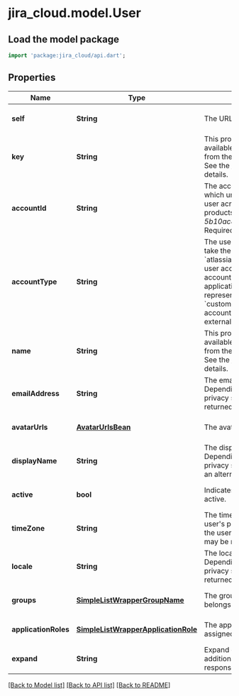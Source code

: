 # jira_cloud.model.User

## Load the model package
```dart
import 'package:jira_cloud/api.dart';
```

## Properties
Name | Type | Description | Notes
------------ | ------------- | ------------- | -------------
**self** | **String** | The URL of the user. | [optional] [default to null]
**key** | **String** | This property is no longer available and will be removed from the documentation soon. See the [deprecation notice](https://developer.atlassian.com/cloud/jira/platform/deprecation-notice-user-privacy-api-migration-guide/) for details. | [optional] [default to null]
**accountId** | **String** | The account ID of the user, which uniquely identifies the user across all Atlassian products. For example, *5b10ac8d82e05b22cc7d4ef5*. Required in requests. | [optional] [default to null]
**accountType** | **String** | The user account type. Can take the following values:   *  &#x60;atlassian&#x60; regular Atlassian user account  *  &#x60;app&#x60; system account used for Connect applications and OAuth to represent external systems  *  &#x60;customer&#x60; Jira Service Desk account representing an external service desk | [optional] [default to null]
**name** | **String** | This property is no longer available and will be removed from the documentation soon. See the [deprecation notice](https://developer.atlassian.com/cloud/jira/platform/deprecation-notice-user-privacy-api-migration-guide/) for details. | [optional] [default to null]
**emailAddress** | **String** | The email address of the user. Depending on the user’s privacy setting, this may be returned as null. | [optional] [default to null]
**avatarUrls** | [**AvatarUrlsBean**](AvatarUrlsBean.md) | The avatars of the user. | [optional] [default to null]
**displayName** | **String** | The display name of the user. Depending on the user’s privacy setting, this may return an alternative value. | [optional] [default to null]
**active** | **bool** | Indicates whether the user is active. | [optional] [default to null]
**timeZone** | **String** | The time zone specified in the user&#39;s profile. Depending on the user’s privacy setting, this may be returned as null. | [optional] [default to null]
**locale** | **String** | The locale of the user. Depending on the user’s privacy setting, this may be returned as null. | [optional] [default to null]
**groups** | [**SimpleListWrapperGroupName**](SimpleListWrapperGroupName.md) | The groups that the user belongs to. | [optional] [default to null]
**applicationRoles** | [**SimpleListWrapperApplicationRole**](SimpleListWrapperApplicationRole.md) | The application roles the user is assigned to. | [optional] [default to null]
**expand** | **String** | Expand options that include additional user details in the response. | [optional] [default to null]

[[Back to Model list]](../README.md#documentation-for-models) [[Back to API list]](../README.md#documentation-for-api-endpoints) [[Back to README]](../README.md)


